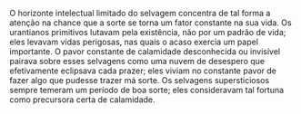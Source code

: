 ﻿O horizonte intelectual limitado do selvagem concentra de tal forma a atenção na chance que a sorte se torna um fator constante na sua vida. Os urantianos primitivos lutavam pela existência, não por um padrão de vida; eles levavam vidas perigosas, nas quais o acaso exercia um papel importante. O pavor constante de calamidade desconhecida ou invisível pairava sobre esses selvagens como uma nuvem de desespero que efetivamente eclipsava cada prazer; eles viviam no constante pavor de fazer algo que pudesse trazer má sorte. Os selvagens supersticiosos sempre temeram um período de boa sorte; eles consideravam tal fortuna como precursora certa de calamidade.